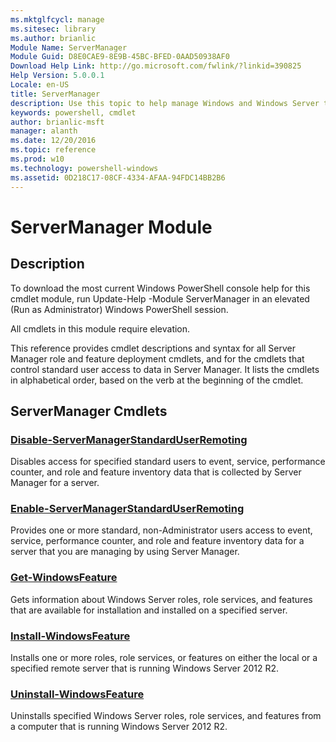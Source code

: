 ```yaml
---
ms.mktglfcycl: manage
ms.sitesec: library
ms.author: brianlic
Module Name: ServerManager
Module Guid: D8E0CAE9-8E9B-45BC-BFED-0AAD50938AF0
Download Help Link: http://go.microsoft.com/fwlink/?linkid=390825
Help Version: 5.0.0.1
Locale: en-US
title: ServerManager
description: Use this topic to help manage Windows and Windows Server technologies with Windows PowerShell.
keywords: powershell, cmdlet
author: brianlic-msft
manager: alanth
ms.date: 12/20/2016
ms.topic: reference
ms.prod: w10
ms.technology: powershell-windows
ms.assetid: 0D218C17-08CF-4334-AFAA-94FDC14BB2B6
---
```


# ServerManager Module
## Description
To download the most current Windows PowerShell console help for this cmdlet module, run Update-Help -Module ServerManager in an elevated (Run as Administrator) Windows PowerShell session.

All cmdlets in this module require elevation.

This reference provides cmdlet descriptions and syntax for all Server Manager role and feature deployment cmdlets, and for the cmdlets that control standard user access to data in Server Manager. It lists the cmdlets in alphabetical order, based on the verb at the beginning of the cmdlet.

## ServerManager Cmdlets
### [Disable-ServerManagerStandardUserRemoting](./Disable-ServerManagerStandardUserRemoting.md)
Disables access for specified standard users to event, service, performance counter, and role and feature inventory data that is collected by Server Manager for a server.

### [Enable-ServerManagerStandardUserRemoting](./Enable-ServerManagerStandardUserRemoting.md)
Provides one or more standard, non-Administrator users access to event, service, performance counter, and role and feature inventory data for a server that you are managing by using Server Manager.

### [Get-WindowsFeature](./Get-WindowsFeature.md)
Gets information about Windows Server roles, role services, and features that are available for installation and installed on a specified server.

### [Install-WindowsFeature](./Install-WindowsFeature.md)
Installs one or more roles, role services, or features on either the local or a specified remote server that is running Windows Server 2012 R2.

### [Uninstall-WindowsFeature](./Uninstall-WindowsFeature.md)
Uninstalls specified Windows Server roles, role services, and features from a computer that is running Windows Server 2012 R2.


